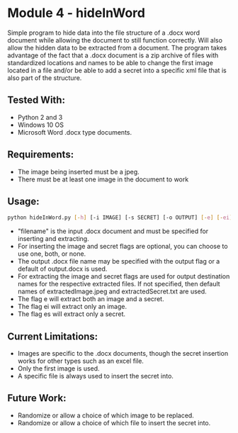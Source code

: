 # Module 4 - hideInWord

Simple program to hide data into the file structure of a .docx word document while allowing the document to still function correctly.
Will also allow the hidden data to be extracted from a document.
The program takes advantage of the fact that a .docx document is a zip archive of files with standardized locations and names
	to be able to change the first image located in a file and/or be able to add a secret into a specific xml file that is also
	part of the structure.

## Tested With:

- Python 2 and 3
- Windows 10 OS
- Microsoft Word .docx type documents.

## Requirements:

- The image being inserted must be a jpeg.
- There must be at least one image in the document to work

## Usage:

```bash
python hideInWord.py [-h] [-i IMAGE] [-s SECRET] [-o OUTPUT] [-e] [-ei] [-es] filename
```
- "filename" is the input .docx document and must be specified for inserting and extracting.
- For inserting the image and secret flags are optional, you can choose to use one, both, or none.
- The output .docx file name may be specified with the output flag or a default of output.docx is used.
- For extracting the image and secret flags are used for output destination names for the respective extracted files. If not specified, then default names of extractedImage.jpeg and extractedSecret.txt are used.
- The flag e will extract both an image and a secret.
- The flag ei will extract only an image.
- The flag es will extract only a secret.

## Current Limitations:

- Images are specific to the .docx documents, though the secret insertion works for other types such as an excel file.
- Only the first image is used.
- A specific file is always used to insert the secret into.

## Future Work:

- Randomize or allow a choice of which image to be replaced.
- Randomize or allow a choice of which file to insert the secret into.
